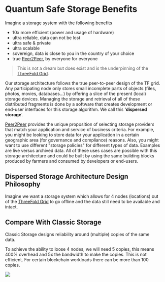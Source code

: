 # Quantum Safe Storage Benefits

Imagine a storage system with the following benefits

- 10x more efficient (power and usage of hardware)
- ultra reliable, data can not be lost
- ultra safe & private
- ultra scalable
- sovereign, data is close to you in the country of your choice
- true [Peer2Peer](threefold__peer2peer), by everyone for everyone

> This is not a dream but does exist and is the underpinning of the [ThreeFold Grid](threefold__threefold_grid).

Our storage architecture follows the true peer-to-peer design of the TF grid. Any participating node only stores small incomplete parts of objects (files, photos, movies, databases...) by offering a slice of the present (local) storage devices. Managing the storage and retrieval of all of these distributed fragments is done by a software that creates development or end-user interfaces for this storage algorithm. We call this '**dispersed storage**'.

[Peer2Peer](threefold__peer2peer) provides the unique proposition of selecting storage providers that match your application and service of business criteria. For example, you might be looking to store data for your application in a certain geographic area (for governance and compliance) reasons. Also, you might want to use different "storage policies" for different types of data. Examples are live versus archived data. All of these uses cases are possible with this storage architecture and could be built by using the same building blocks produced by farmers and consumed by developers or end-users.

## Dispersed Storage Architecture Design Philosophy

Imagine we want a storage system which allows for 4 nodes (locations) out of the [ThreeFold Grid](threefold__threefold_grid) to go offline and the data still need to be available and intact.

## Compare With Classic Storage

Classic Storage designs reliability around (multiple) copies of the same data.

To achieve the ability to loose 4 nodes, we will need 5 copies, this means 400% overhead and 5x the bandwidth to make the copies. This is not efficient. For certain blockchain workloads there can be more than 100 copies.

![](threefold__classic_storage.png  )